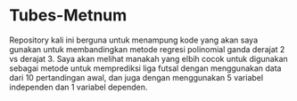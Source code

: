 # Tubes-Metnum

Repository kali ini berguna untuk menampung kode yang akan saya gunakan untuk membandingkan metode regresi polinomial ganda derajat 2 vs derajat 3.
Saya akan melihat manakah yang elbih cocok untuk digunakan sebagai metode untuk memprediksi liga futsal dengan menggunakan data dari 10 pertandingan awal, dan juga dengan menggunakan 5 variabel independen dan 1 variabel dependen.
